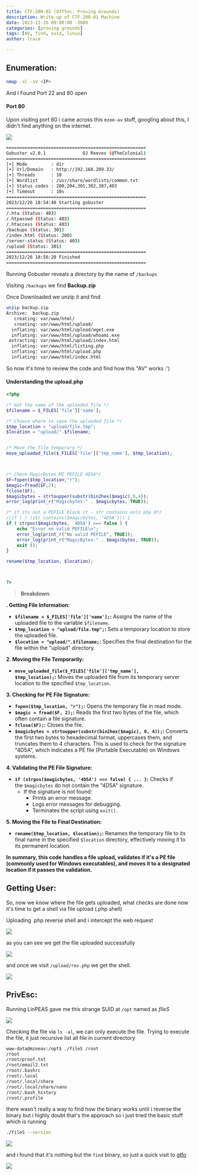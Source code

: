```yaml
---
title: CTF-200-02 (OffSec. Proving Grounds)
description: Write-up of CTF-200-01 Machine
date: 2023-12-26 09:00:00 -3000
categories: [proving grounds]
tags: [AV, find, suid, linux]
author: trace

---
```


## Enumeration:

```bash
nmap -sC -sV <IP>
```

And I Found Port 22 and 80 open

#### Port 80

Upon visiting port 80 i came across this `mzee-av` stuff, googling about this, I didn't find anything on the internet.

![](../../assets/writeups/2023-12-26-CTF-200-02/port80.png)

```bash
=====================================================
Gobuster v2.0.1              OJ Reeves (@TheColonial)
=====================================================
[+] Mode         : dir
[+] Url/Domain   : http://192.168.209.33/
[+] Threads      : 10
[+] Wordlist     : /usr/share/wordlists/common.txt
[+] Status codes : 200,204,301,302,307,403
[+] Timeout      : 10s
=====================================================
2023/12/26 18:54:40 Starting gobuster
=====================================================
/.hta (Status: 403)
/.htpasswd (Status: 403)
/.htaccess (Status: 403)
/backups (Status: 301)
/index.html (Status: 200)
/server-status (Status: 403)
/upload (Status: 301)
=====================================================
2023/12/26 18:56:20 Finished
=====================================================
```

Running Gobuster reveals a directory by the name of `/backups` 

Visiting `/backups` we find **Backup.zip**

Once Downloaded we unzip it and find

```bash
unzip backup.zip 
Archive:  backup.zip
   creating: var/www/html/
   creating: var/www/html/upload/
  inflating: var/www/html/upload/wget.exe  
  inflating: var/www/html/upload/whoami.exe  
 extracting: var/www/html/upload/index.html  
  inflating: var/www/html/listing.php  
  inflating: var/www/html/upload.php  
  inflating: var/www/html/index.html  
```

So now it's time to review the code and find how this "AV" works :')

#### Understanding the upload.php

```php
<?php

/* Get the name of the uploaded file */
$filename = $_FILES['file']['name'];

/* Choose where to save the uploaded file */
$tmp_location = "upload/file.tmp";
$location = "upload/".$filename;


/* Move the file temporary */
move_uploaded_file($_FILES['file']['tmp_name'], $tmp_location);



/* Check MagicBytes MZ PEFILE 4D5A*/
$F=fopen($tmp_location,"r");
$magic=fread($F,2);
fclose($F);
$magicbytes = strtoupper(substr(bin2hex($magic),0,4)); 
error_log(print_r("Magicbytes:" . $magicbytes, TRUE));

/* if its not a PEFILE block it - str_contains onlz php 8*/
//if ( ! (str_contains($magicbytes, '4D5A'))) {
if ( strpos($magicbytes, '4D5A') === false ) {
    echo "Error no valid PEFILE\n";
    error_log(print_r("No valid PEFILE", TRUE));
    error_log(print_r("MagicBytes:" . $magicbytes, TRUE));
    exit ();
}

rename($tmp_location, $location);



?>
```

> **Breakdown**:

**. Getting File Information:**

- **`$filename = $_FILES['file']['name'];`:** Assigns the name of the uploaded file to the variable `$filename`.
- **`$tmp_location = "upload/file.tmp";`:** Sets a temporary location to store the uploaded file.
- **`$location = "upload/".$filename;`:** Specifies the final destination for the file within the "upload" directory.

**2. Moving the File Temporarily:**

- **`move_uploaded_file($_FILES['file']['tmp_name'], $tmp_location);`:** Moves the uploaded file from its temporary server location to the specified `$tmp_location`.

**3. Checking for PE File Signature:**

- **`fopen($tmp_location, "r");`:** Opens the temporary file in read mode.
- **`$magic = fread($F, 2);`:** Reads the first two bytes of the file, which often contain a file signature.
- **`fclose($F);`:** Closes the file.
- **`$magicbytes = strtoupper(substr(bin2hex($magic), 0, 4));`:** Converts the first two bytes to hexadecimal format, uppercases them, and truncates them to 4 characters. This is used to check for the signature "4D5A", which indicates a PE file (Portable Executable) on Windows systems.

**4. Validating the PE File Signature:**

- **`if (strpos($magicbytes, '4D5A') === false) { ... }`:** Checks if the `$magicbytes` do not contain the "4D5A" signature.
  - If the signature is not found:
    - Prints an error message.
    - Logs error messages for debugging.
    - Terminates the script using `exit()`.

**5. Moving the File to Final Destination:**

- **`rename($tmp_location, $location);`:** Renames the temporary file to its final name in the specified `$location` directory, effectively moving it to its permanent location.

**In summary, this code handles a file upload, validates if it's a PE file (commonly used for Windows executables), and moves it to a designated location if it passes the validation.**

## Getting User:

So, now we know where the file gets uploaded, what checks are done now it's time to get a shell via file upload (.php shell)

Uploading .php reverse shell and i intercept the web request

![](../../assets/writeups/2023-12-26-CTF-200-02/addingmagicbytes.png)

as you can see we get the file uploaded successfully

![](../../assets/writeups/2023-12-26-CTF-200-02/fileuploadedsucsessful.png)

and once we visit `/upload/rev.php` we get the shell.

![](../../assets/writeups/2023-12-26-CTF-200-02/gotrevshell.png)

## PrivEsc:

Running LinPEAS gave me this strange SUID at `/opt` named as *fileS*

![](../../assets/writeups/2023-12-26-CTF-200-02/foundaninterestingbinary.png)

Checking the file via `ls -al`, we can only execute the file. Trying to execute the file, it just recursive list all file in current directory

```bash
www-data@mzeeav:/opt$ ./fileS /root
/root
/root/proof.txt
/root/email2.txt
/root/.bashrc
/root/.local
/root/.local/share
/root/.local/share/nano
/root/.bash_history
/root/.profile
```

there wasn't really a way to find how the binary works until i reverse the binary but i highly doubt that's the approach so i just tried the basic stuff which is running

```bash
./fileS --version
```

![](../../assets/writeups/2023-12-26-CTF-200-02/itsFINDBINARY.png)

and i found that it's nothing but the `find` binary, so just a quick visit to [gtfo](https://gtfobins.github.io/gtfobins/find/#suid)

![](../../assets/writeups/2023-12-26-CTF-200-02/rooted.png)
